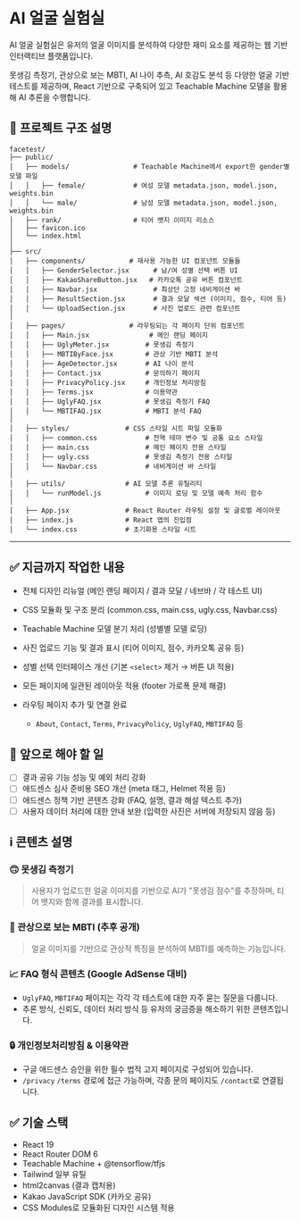 # AI 얼굴 실험실

AI 얼굴 실험실은 유저의 얼굴 이미지를 분석하여 다양한 재미 요소를 제공하는 웹 기반 인터랙티브 플랫폼입니다.

못생김 측정기, 관상으로 보는 MBTI, AI 나이 추측, AI 호감도 분석 등 다양한 얼굴 기반 테스트를 제공하며,
React 기반으로 구축되어 있고 Teachable Machine 모델을 활용해 AI 추론을 수행합니다.

## 🔧 프로젝트 구조 설명

```
facetest/
├── public/
│   ├── models/                # Teachable Machine에서 export한 gender별 모델 파일
│   │   ├── female/            # 여성 모델 metadata.json, model.json, weights.bin
│   │   └── male/              # 남성 모델 metadata.json, model.json, weights.bin
│   ├── rank/                  # 티어 뱃지 이미지 리소스
│   ├── favicon.ico
│   └── index.html
│
├── src/
│   ├── components/           # 재사용 가능한 UI 컴포넌트 모듈들
│   │   ├── GenderSelector.jsx      # 남/여 성별 선택 버튼 UI
│   │   ├── KakaoShareButton.jsx   # 카카오톡 공유 버튼 컴포넌트
│   │   ├── Navbar.jsx              # 최상단 고정 네비게이션 바
│   │   ├── ResultSection.jsx       # 결과 모달 섹션 (이미지, 점수, 티어 등)
│   │   └── UploadSection.jsx       # 사진 업로드 관련 컴포넌트
│
│   ├── pages/                # 라우팅되는 각 페이지 단위 컴포넌트
│   │   ├── Main.jsx               # 메인 랜딩 페이지
│   │   ├── UglyMeter.jsx         # 못생김 측정기
│   │   ├── MBTIByFace.jsx        # 관상 기반 MBTI 분석
│   │   ├── AgeDetector.jsx       # AI 나이 분석
│   │   ├── Contact.jsx           # 문의하기 페이지
│   │   ├── PrivacyPolicy.jsx     # 개인정보 처리방침
│   │   ├── Terms.jsx             # 이용약관
│   │   ├── UglyFAQ.jsx           # 못생김 측정기 FAQ
│   │   └── MBTIFAQ.jsx           # MBTI 분석 FAQ
│
│   ├── styles/              # CSS 스타일 시트 파일 모듈화
│   │   ├── common.css            # 전역 테마 변수 및 공통 요소 스타일
│   │   ├── main.css              # 메인 페이지 전용 스타일
│   │   ├── ugly.css              # 못생김 측정기 전용 스타일
│   │   └── Navbar.css            # 네비게이션 바 스타일
│
│   ├── utils/               # AI 모델 추론 유틸리티
│   │   └── runModel.js           # 이미지 로딩 및 모델 예측 처리 함수
│
│   ├── App.jsx              # React Router 라우팅 설정 및 글로벌 레이아웃
│   ├── index.js             # React 앱의 진입점
│   └── index.css            # 초기화용 스타일 시트
```

---

## ✅ 지금까지 작업한 내용

* 전체 디자인 리뉴얼 (메인 랜딩 페이지 / 결과 모달 / 네브바 / 각 테스트 UI)
* CSS 모듈화 및 구조 분리 (common.css, main.css, ugly.css, Navbar.css)
* Teachable Machine 모델 분기 처리 (성별별 모델 로딩)
* 사진 업로드 기능 및 결과 표시 (티어 이미지, 점수, 카카오톡 공유 등)
* 성별 선택 인터페이스 개선 (기본 `<select>` 제거 → 버튼 UI 적용)
* 모든 페이지에 일관된 레이아웃 적용 (footer 가로폭 문제 해결)
* 라우팅 페이지 추가 및 연결 완료

    * `About`, `Contact`, `Terms`, `PrivacyPolicy`, `UglyFAQ`, `MBTIFAQ` 등

## 🧭 앞으로 해야 할 일

* [ ] 결과 공유 기능 성능 및 예외 처리 강화
* [ ] 애드센스 심사 준비용 SEO 개선 (meta 태그, Helmet 적용 등)
* [ ] 애드센스 정책 기반 콘텐츠 강화 (FAQ, 설명, 결과 해설 텍스트 추가)
* [ ] 사용자 데이터 처리에 대한 안내 보완 (입력한 사진은 서버에 저장되지 않음 등)

## ℹ️ 콘텐츠 설명

### 🙃 못생김 측정기

> 사용자가 업로드한 얼굴 이미지를 기반으로 AI가 "못생김 점수"를 추정하며, 티어 뱃지와 함께 결과를 표시합니다.

### 🔮 관상으로 보는 MBTI (추후 공개)

> 얼굴 이미지를 기반으로 관상적 특징을 분석하여 MBTI를 예측하는 기능입니다.

### 📈 FAQ 형식 콘텐츠 (Google AdSense 대비)

* `UglyFAQ`, `MBTIFAQ` 페이지는 각각 각 테스트에 대한 자주 묻는 질문을 다룹니다.
* 추론 방식, 신뢰도, 데이터 처리 방식 등 유저의 궁금증을 해소하기 위한 콘텐츠입니다.

### 🔒 개인정보처리방침 & 이용약관

* 구글 애드센스 승인을 위한 필수 법적 고지 페이지로 구성되어 있습니다.
* `/privacy` `/terms` 경로에 접근 가능하며, 각종 문의 페이지도 `/contact`로 연결됩니다.

## ✅ 기술 스택

* React 19
* React Router DOM 6
* Teachable Machine + @tensorflow/tfjs
* Tailwind 일부 유틸
* html2canvas (결과 캡처용)
* Kakao JavaScript SDK (카카오 공유)
* CSS Modules로 모듈화된 디자인 시스템 적용




